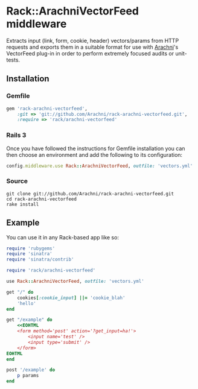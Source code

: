 # Rack::ArachniVectorFeed middleware

Extracts input (link, form, cookie, header) vectors/params from HTTP requests
and exports them in a suitable format for use with [Arachni](http://arachni-scanner.com)'s VectorFeed plug-in
in order to perform extremely focused audits or unit-tests.

## Installation

### Gemfile

```ruby
gem 'rack-arachni-vectorfeed',
    :git => 'git://github.com/Arachni/rack-arachni-vectorfeed.git',
    :require => 'rack/arachni-vectorfeed'
```

### Rails 3

Once you have followed the instructions for Gemfile installation you can then
choose an environment and add the following to its configuration:

```ruby
config.middleware.use Rack::ArachniVectorFeed, outfile: 'vectors.yml'
```

### Source

```
git clone git://github.com/Arachni/rack-arachni-vectorfeed.git
cd rack-arachni-vectorfeed
rake install
```

## Example

You can use it in any Rack-based app like so:

```ruby
require 'rubygems'
require 'sinatra'
require 'sinatra/contrib'

require 'rack/arachni-vectorfeed'

use Rack::ArachniVectorFeed, outfile: 'vectors.yml'

get "/" do
    cookies[:cookie_input] ||= 'cookie_blah'
    'hello'
end

get "/example" do
    <<EOHTML
    <form method='post' action='?get_input=ha!'>
        <input name='test' />
        <input type='submit' />
    </form>
EOHTML
end

post '/example' do
    p params
end

```
